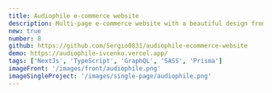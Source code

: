 ```yaml
---
title: Audiophile e-commerce website
description: Multi-page e-commerce website with a beautiful design from frontendmentor.io. This site is fully responsive and mobile first. This is a fullstack app. Website built with NextJs, Typescript, SASS, GraphQL, Prisma, Nexus. Data stored in MongoDB.
new: true
number: 8
github: https://github.com/Sergio0831/audiophile-ecommerce-website
demo: https://audiophile-ivcenko.vercel.app/
tags: ['NextJs', 'TypeScript', 'GraphQL', 'SASS', 'Prisma']
imageFront: '/images/front/audiophile.png'
imageSingleProject: '/images/single-page/audiophile.png'
---
```

